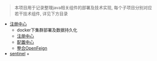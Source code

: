 
> 本项目用于记录整理java相关组件的部署及技术实现, 每个子项目分别对应若干技术组件, 详见下方目录

+ [注册中心](../../tree/main/spring-cloud-alibaba-user)
  + docker下集群部署及数据持久化 
  + [注册中心](../../tree/main/spring-cloud-alibaba-user#注册中心)
  + [配置中心](../../tree/main/spring-cloud-alibaba-user#配置中心)
  + [整合OpenFeign](../../tree/main/spring-cloud-alibaba-user#nacos注册中心结合openfeign)
+ [sentinel](../../tree/main/spring-cloud-alibaba-stock)
  + 

  





